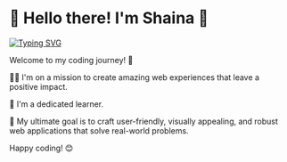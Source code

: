# 👋 Hello there! I'm Shaina 🌟
[![Typing SVG](https://readme-typing-svg.demolab.com?font=Fira+Code&pause=1000&color=3651a8&vCenter=true&width=435&lines=Welcome+to+my+GitHub+page;Checkout+my+projects; )](https://in.linkedin.com/in/shaina-bhardwaj-84a66a202)


Welcome to my coding journey! 🚀

👩‍🎓  I'm on a mission to create amazing web experiences that leave a positive impact. 

    
🌱 I'm a dedicated learner.

🎯 My ultimate goal is to craft user-friendly, visually appealing, and robust web applications that solve real-world problems. 

 Happy coding! 😊

